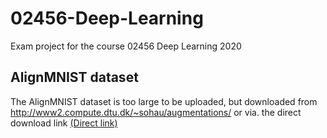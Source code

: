 # 02456-Deep-Learning
Exam project for the course 02456 Deep Learning 2020



## AlignMNIST dataset
The AlignMNIST dataset is too large to be uploaded, but downloaded from http://www2.compute.dtu.dk/~sohau/augmentations/ or via. the direct download link [(Direct link)](https://archive.compute.dtu.dk/downloads/public/users/sohau/alignmnist/alignmnist.npz?v=1)
